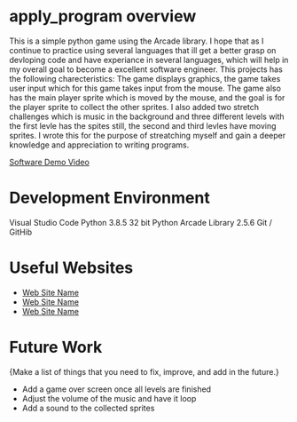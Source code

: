 # apply_program overview
This is a simple python game using the Arcade library. I hope that as I continue to practice using several languages that ill get a better grasp on devloping code and have experiance in several languages, which will help in my overall goal to become a excellent software engineer. This projects has the following charecteristics:
The game displays graphics, the game takes user input which for this game takes input from the mouse. 
The game also has the main player sprite which is moved by the mouse, and the goal is for the player sprite to collect the other sprites.
I also added two stretch challenges which is music in the background and three different levels with the first levle has the spites still, 
the second and third levles have moving sprites. I wrote this for the purpose of streatching myself and gain a deeper knowledge and appreciation to writing programs. 



[Software Demo Video](https://youtu.be/A2ZjKcCo6us)

# Development Environment
Visual Studio Code
Python 3.8.5 32 bit
Python Arcade Library 2.5.6
Git / GitHib

# Useful Websites

* [Web Site Name](https://byui-cse.github.io/cse310-course/lesson01/01-prove.html)
* [Web Site Name](https://github.com/ghostrider86/apply_program)
* [Web Site Name](https://arcade.academy/examples/index.html)


# Future Work

{Make a list of things that you need to fix, improve, and add in the future.}
* Add a game over screen once all levels are finished
* Adjust the volume of the music and have it loop
* Add a sound to the collected sprites
